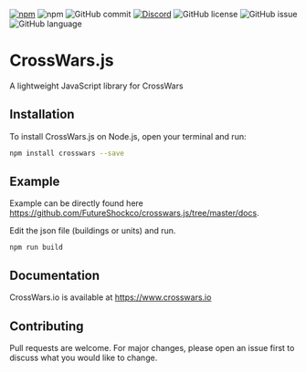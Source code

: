 [![npm](https://img.shields.io/npm/v/crosswars.svg)](https://www.npmjs.com/package/crosswars)
![npm](https://img.shields.io/npm/dm/crosswars.svg)
![GitHub commit](https://img.shields.io/github/last-commit/FutureShockco/crosswars.js.svg)
[![Discord](https://img.shields.io/discord/544158054141132811.svg)](https://discord.me/crosswars)
![GitHub license](https://img.shields.io/badge/license-MIT-blue.svg)
![GitHub issue](https://img.shields.io/github/issues-raw/FutureShockco/crosswars.js.svg)
![GitHub language](https://img.shields.io/github/languages/top/FutureShockco/crosswars.js.svg)


# CrossWars.js

A lightweight JavaScript library for CrossWars

## Installation

To install CrossWars.js on Node.js, open your terminal and run:
```bash
npm install crosswars --save
```

## Example

Example can be directly found here https://github.com/FutureShockco/crosswars.js/tree/master/docs.

Edit the json file (buildings or units) and run.  

```npm run build```


## Documentation

CrossWars.io is available at https://www.crosswars.io

## Contributing
Pull requests are welcome. For major changes, please open an issue first to discuss what you would like to change.
